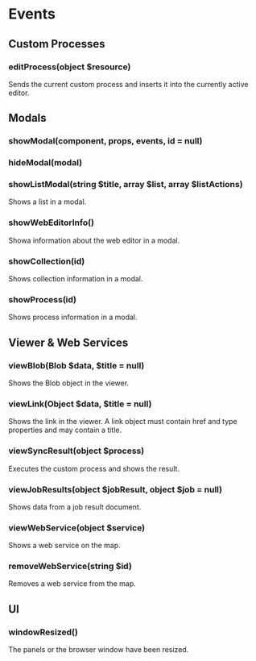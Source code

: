 # Events

## Custom Processes

### editProcess(object $resource)
Sends the current custom process and inserts it into the currently active editor.

## Modals

### showModal(component, props, events, id = null)

### hideModal(modal)

### showListModal(string $title, array $list, array $listActions)
Shows a list in a modal.

### showWebEditorInfo()
Showa information about the web editor in a modal.

### showCollection(id)
Shows collection information in a modal.

### showProcess(id)
Shows process information in a modal.

## Viewer & Web Services

### viewBlob(Blob $data, $title = null)
Shows the Blob object in the viewer.

### viewLink(Object $data, $title = null)
Shows the link in the viewer. A link object must contain href and type properties and may contain a title.

### viewSyncResult(object $process)
Executes the custom process and shows the result.

### viewJobResults(object $jobResult, object $job = null)
Shows data from a job result document.

### viewWebService(object $service)
Shows a web service on the map.

### removeWebService(string $id)
Removes a web service from the map.

## UI

### windowResized()
The panels or the browser window have been resized.